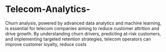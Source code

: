 # Telecom-Analytics-
Churn analysis, powered by advanced data analytics and machine learning, is essential for telecom companies aiming to reduce customer attrition and drive growth. By understanding churn drivers, predicting at-risk customers, and implementing targeted retention strategies, telecom operators can improve customer loyalty, reduce costs
